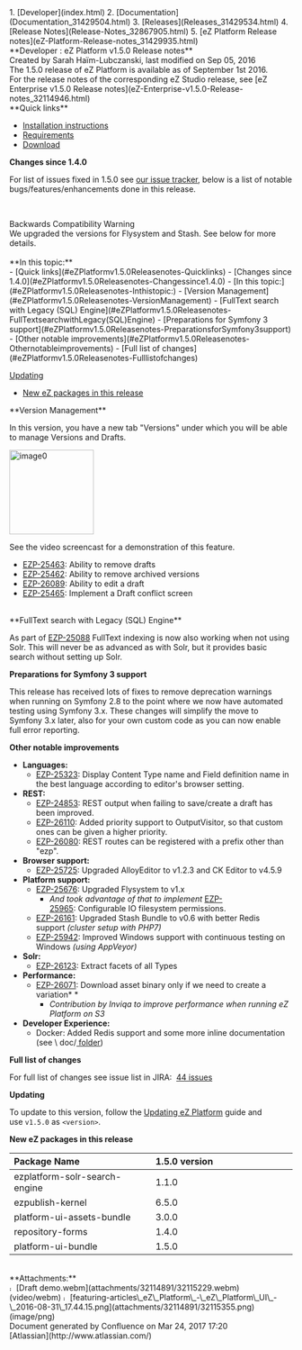 <div id="page">
<div id="main" class="aui-page-panel">
<div id="main-header">
<div id="breadcrumb-section">
1.  [Developer](index.html)
2.  [Documentation](Documentation_31429504.html)
3.  [Releases](Releases_31429534.html)
4.  [Release Notes](Release-Notes_32867905.html)
5.  [eZ Platform Release notes](eZ-Platform-Release-notes_31429935.html)

</div>
**Developer : eZ Platform v1.5.0 Release notes**

</div>
<div id="content" class="view">
<div class="page-metadata">
Created by Sarah Haïm-Lubczanski, last modified on Sep 05, 2016

</div>
<div id="main-content" class="wiki-content group">
<div class="contentLayout2">
<div class="columnLayout two-right-sidebar"
data-layout="two-right-sidebar">
<div class="cell normal" data-type="normal">
<div class="innerCell">
The 1.5.0 release of eZ Platform is available as of September 1st 2016.

<div
class="confluence-information-macro confluence-information-macro-tip">
<div class="confluence-information-macro-body">
For the release notes of the corresponding eZ Studio release, see [eZ Enterprise v1.5.0 Release notes](eZ-Enterprise-v1.5.0-Release-notes_32114946.html)

</div>
</div>
**Quick links**

-   [Installation instructions](https://doc.ez.no/display/DEVELOPER/Step+1%3A+Installation)
-   [Requirements](https://doc.ez.no/pages/viewpage.action?pageId=31429536)
-   [Download](http://share.ez.no/latest)

**Changes since 1.4.0**

For list of issues fixed in 1.5.0 see [our issue tracker](https://jira.ez.no/issues/?filter=-1&jql=project%20%3D%20EZP%20AND%20resolution%20!%3D%20Unresolved%20AND%20fixVersion%20in%20(1.5.0)%20ORDER%20BY%20updatedDate%20ASC), below is a list of notable bugs/features/enhancements done in this release.

 

<div
class="confluence-information-macro confluence-information-macro-note">
Backwards Compatibility Warning

<div class="confluence-information-macro-body">
We upgraded the versions for Flysystem and Stash. See below for more details.

</div>
</div>
 

</div>
</div>
<div class="cell aside" data-type="aside">
<div class="innerCell">
**In this topic:**

<div class="toc-macro rbtoc1490376017814">
-   [Quick links](#eZPlatformv1.5.0Releasenotes-Quicklinks)
-   [Changes since 1.4.0](#eZPlatformv1.5.0Releasenotes-Changessince1.4.0)
    -   [In this topic:](#eZPlatformv1.5.0Releasenotes-Inthistopic:)
-   [Version Management](#eZPlatformv1.5.0Releasenotes-VersionManagement)
-   [FullText search with Legacy (SQL) Engine](#eZPlatformv1.5.0Releasenotes-FullTextsearchwithLegacy(SQL)Engine)
-   [Preparations for Symfony 3 support](#eZPlatformv1.5.0Releasenotes-PreparationsforSymfony3support)
-   [Other notable improvements](#eZPlatformv1.5.0Releasenotes-Othernotableimprovements)
-   [Full list of changes](#eZPlatformv1.5.0Releasenotes-Fulllistofchanges)

[Updating](#eZPlatformv1.5.0Releasenotes-Updating)

-   [New eZ packages in this release](#eZPlatformv1.5.0Releasenotes-NeweZpackagesinthisrelease)

</div>
</div>
</div>
</div>
<div class="columnLayout two-right-sidebar"
data-layout="two-right-sidebar">
<div class="cell normal" data-type="normal">
<div class="innerCell">
**Version Management**

In this version, you have a new tab "Versions" under which you will be able to manage Versions and Drafts.

<img src="attachments/32114891/32115355.png" alt="image0" class="confluence-embedded-image" height="150" />

See the video screencast for a demonstration of this feature.

-   [EZP-25463](https://jira.ez.no/browse/EZP-25463): Ability to remove drafts
-   [EZP-25462](https://jira.ez.no/browse/EZP-25462): Ability to remove archived versions
-   [EZP-26089](https://jira.ez.no/browse/EZP-26089): Ability to edit a draft
-   [EZP-25465](https://jira.ez.no/browse/EZP-25465): Implement a Draft conflict screen

</div>
</div>
<div class="cell aside" data-type="aside">
<div class="innerCell">
 

</div>
</div>
</div>
<div class="columnLayout two-right-sidebar"
data-layout="two-right-sidebar">
<div class="cell normal" data-type="normal">
<div class="innerCell">
**FullText search with Legacy (SQL) Engine**

As part of [EZP-25088](https://jira.ez.no/browse/EZP-25088) FullText indexing is now also working when not using Solr. This will never be as advanced as with Solr, but it provides basic search without setting up Solr.

**Preparations for Symfony 3 support**

This release has received lots of fixes to remove deprecation warnings when running on Symfony 2.8 to the point where we now have automated testing using Symfony 3.x. These changes will simplify the move to Symfony 3.x later, also for your own custom code as you can now enable full error reporting.

**Other notable improvements**

-   **Languages:**
    -   [EZP-25323](https://jira.ez.no/browse/EZP-25323): Display Content Type name and Field definition name in the best language according to editor's browser setting.
-   **REST:**
    -   [EZP-24853](https://jira.ez.no/browse/EZP-24853): REST output when failing to save/create a draft has been improved.
    -   [EZP-26110](https://jira.ez.no/browse/EZP-26110): Added priority support to OutputVisitor, so that custom ones can be given a higher priority.
    -   [EZP-26080](https://jira.ez.no/browse/EZP-26080): REST routes can be registered with a prefix other than "ezp".
-   **Browser support:**
    -   [EZP-25725](https://jira.ez.no/browse/EZP-25725): Upgraded AlloyEditor to v1.2.3 and CK Editor to v4.5.9
-   **Platform support:**
    -   [EZP-25676](https://jira.ez.no/browse/EZP-25676): Upgraded Flysystem to v1.x
        -   *And took advantage of that to implement* [EZP-25965](https://jira.ez.no/browse/EZP-25965): Configurable IO filesystem permissions.
    -   [EZP-26161](https://jira.ez.no/browse/EZP-26161): Upgraded Stash Bundle to v0.6 with better Redis support *(cluster setup with PHP7)*
    -   [EZP-25942](https://jira.ez.no/browse/EZP-25942): Improved Windows support with continuous testing on Windows *(using AppVeyor)*
-   **Solr:**
    -   [EZP-26123](https://jira.ez.no/browse/EZP-26123): Extract facets of all Types
-   **Performance:**
    -   [EZP-26071](https://jira.ez.no/browse/EZP-26071): Download asset binary only if we need to create a variation\* \*
        -   *Contribution by Inviqa to improve performance when running eZ Platform on S3*
-   **Developer Experience:**
    -   Docker: Added Redis support and some more inline documentation (see \\ doc/[ folder](https://github.com/ezsystems/ezplatform/blob/ff191377fc68c53478c68da892f9eb79dce6347e/doc/docker-compose/redis.yml))

**Full list of changes**

For full list of changes see issue list in JIRA:  [44 issues](https://jira.ez.no/secure/IssueNavigator.jspa?reset=true&jqlQuery=project%3DEZP+and+fixVersion%3D1.5.0+&src=confmacro)

**Updating**

To update to this version, follow the [Updating eZ Platform](Updating-eZ-Platform_31431770.html) guide and use `v1.5.0` as `<version>`.

**New eZ packages in this release**

<div class="table-wrap">
<table>
<colgroup>
<col width="50%" />
<col width="50%" />
</colgroup>
<thead>
<tr class="header">
<th align="left">Package Name</th>
<th align="left">1.5.0 version</th>
</tr>
</thead>
<tbody>
<tr class="odd">
<td align="left">ezplatform-solr-search-engine</td>
<td align="left">1.1.0</td>
</tr>
<tr class="even">
<td align="left">ezpublish-kernel</td>
<td align="left">6.5.0</td>
</tr>
<tr class="odd">
<td align="left">platform-ui-assets-bundle</td>
<td align="left">3.0.0</td>
</tr>
<tr class="even">
<td align="left">repository-forms</td>
<td align="left">1.4.0</td>
</tr>
<tr class="odd">
<td align="left">platform-ui-bundle</td>
<td align="left">1.5.0</td>
</tr>
</tbody>
</table>

</div>
</div>
</div>
<div class="cell aside" data-type="aside">
<div class="innerCell">
 

</div>
</div>
</div>
</div>
</div>
<div class="pageSection group">
<div class="pageSectionHeader">
**Attachments:**

</div>
<div class="greybox" align="left">
<img src="images/icons/bullet_blue.gif" alt="image1" width="8" height="8" /> [Draft demo.webm](attachments/32114891/32115229.webm) (video/webm) <img src="images/icons/bullet_blue.gif" alt="image2" width="8" height="8" /> [featuring-articles\_eZ\_Platform\_-\_eZ\_Platform\_UI\_-\_2016-08-31\_17.44.15.png](attachments/32114891/32115355.png) (image/png)

</div>
</div>
</div>
</div>
<div id="footer" role="contentinfo">
<div class="section footer-body">
Document generated by Confluence on Mar 24, 2017 17:20

<div id="footer-logo">
[Atlassian](http://www.atlassian.com/)

</div>
</div>
</div>
</div>

